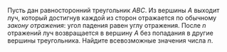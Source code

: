 Пусть дан равносторонний треугольник $ABC$. Из вершины $A$ выходит луч, который достигнув каждой из сторон отражается по обычному <i>закону отражения</i>: угол падения равен углу отражения. После $n$ отражений луч возвращается в вершину $A$ без попадания в другие вершины треугольника. Найдите всевозможные значения числа $n$.